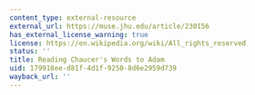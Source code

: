 ```yaml
---
content_type: external-resource
external_url: https://muse.jhu.edu/article/230156
has_external_license_warning: true
license: https://en.wikipedia.org/wiki/All_rights_reserved
status: ''
title: Reading Chaucer's Words to Adam
uid: 179918ee-d81f-4d1f-9250-8d6e2959d739
wayback_url: ''
---
```

